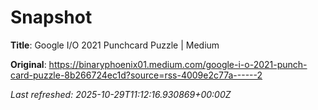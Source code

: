 # Snapshot

**Title**: Google I/O 2021 Punchcard Puzzle | Medium

**Original**: <https://binaryphoenix01.medium.com/google-i-o-2021-punch-card-puzzle-8b266724ec1d?source=rss-4009e2c77a------2>

_Last refreshed: 2025-10-29T11:12:16.930869+00:00Z_
